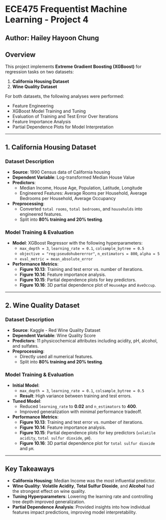 # ECE475 Frequentist Machine Learning - Project 4

## Author: Hailey Hayoon Chung

## Overview
This project implements **Extreme Gradient Boosting (XGBoost)** for regression tasks on two datasets:
1. **California Housing Dataset**
2. **Wine Quality Dataset**

For both datasets, the following analyses were performed:
- Feature Engineering
- XGBoost Model Training and Tuning
- Evaluation of Training and Test Error Over Iterations
- Feature Importance Analysis
- Partial Dependence Plots for Model Interpretation

---

## 1. California Housing Dataset
### Dataset Description
- **Source**: 1990 Census data of California housing
- **Dependent Variable**: Log-transformed Median House Value
- **Predictors**:
  - Median Income, House Age, Population, Latitude, Longitude
  - Engineered Features: Average Rooms per Household, Average Bedrooms per Household, Average Occupancy
- **Preprocessing**:
  - Converted `total rooms`, `total bedrooms`, and `households` into engineered features.
  - Split into **80% training and 20% testing**.

### Model Training & Evaluation
- **Model**: XGBoost Regressor with the following hyperparameters:
  - `max_depth = 3`, `learning_rate = 0.1`, `colsample_bytree = 0.5`
  - `objective = "reg:pseudohubererror"`, `n_estimators = 800`, `alpha = 5`
  - `eval_metric = mean_absolute_error`
- **Performance Metrics**:
  - **Figure 10.13**: Training and test error vs. number of iterations.
  - **Figure 10.14**: Feature importance analysis.
  - **Figure 10.15**: Partial dependence plots for key predictors.
  - **Figure 10.16**: 3D partial dependence plot of `HouseAge` and `AveOccup`.

---

## 2. Wine Quality Dataset
### Dataset Description
- **Source**: Kaggle - Red Wine Quality Dataset
- **Dependent Variable**: Wine Quality Score
- **Predictors**: 11 physicochemical attributes including acidity, pH, alcohol, and sulfates.
- **Preprocessing**:
  - Directly used all numerical features.
  - Split into **80% training and 20% testing**.

### Model Training & Evaluation
- **Initial Model**:
  - `max_depth = 3`, `learning_rate = 0.1`, `colsample_bytree = 0.5`
  - **Result**: High variance between training and test errors.
- **Tuned Model**:
  - Reduced `learning_rate` to **0.02** and `n_estimators` to **400**.
  - Improved generalization with minimal performance tradeoff.
- **Performance Metrics**:
  - **Figure 10.13**: Training and test error vs. number of iterations.
  - **Figure 10.14**: Feature importance analysis.
  - **Figure 10.15**: Partial dependence plots for key predictors (`volatile acidity`, `total sulfur dioxide`, `pH`).
  - **Figure 10.16**: 3D partial dependence plot for `total sulfur dioxide` and `pH`.

---

## Key Takeaways
- **California Housing**: Median Income was the most influential predictor.
- **Wine Quality**: **Volatile Acidity**, **Total Sulfur Dioxide**, and **Alcohol** had the strongest effect on wine quality.
- **Tuning Hyperparameters**: Lowering the learning rate and controlling tree depth improved generalization.
- **Partial Dependence Analysis**: Provided insights into how individual features impact predictions, improving model interpretability.
